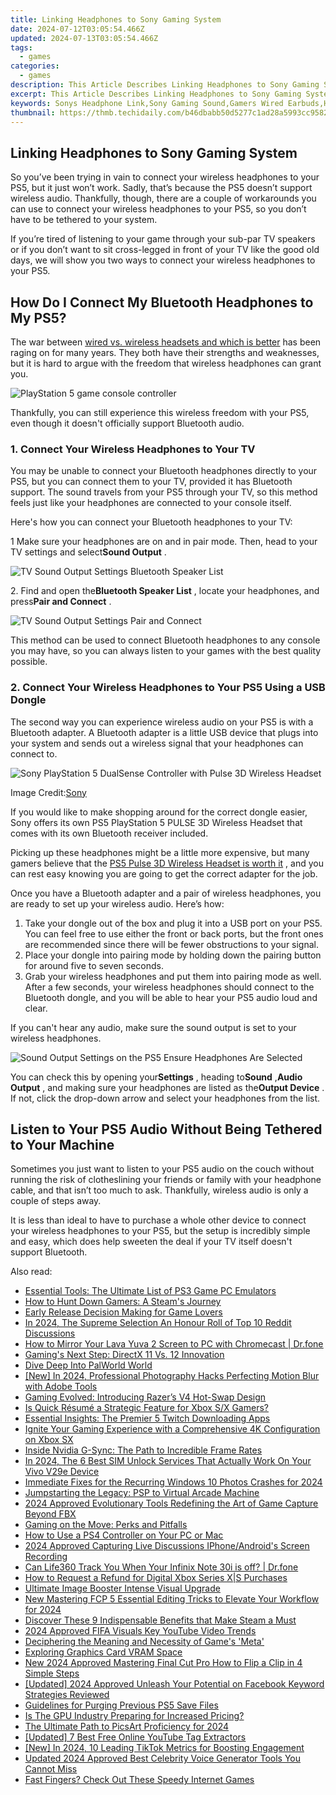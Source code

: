 ```yaml
---
title: Linking Headphones to Sony Gaming System
date: 2024-07-12T03:05:54.466Z
updated: 2024-07-13T03:05:54.466Z
tags:
  - games
categories:
  - games
description: This Article Describes Linking Headphones to Sony Gaming System
excerpt: This Article Describes Linking Headphones to Sony Gaming System
keywords: Sonys Headphone Link,Sony Gaming Sound,Gamers Wired Earbuds,HD Audio Gaming,Xperia Headphones,Sony PlayStation Audio,Connecting Headsets SONY
thumbnail: https://thmb.techidaily.com/b46dbabb50d5277c1ad28a5993cc958234753eefedba62d12174cf3ff84234d4.jpg
---
```


## Linking Headphones to Sony Gaming System

 So you’ve been trying in vain to connect your wireless headphones to your PS5, but it just won’t work. Sadly, that’s because the PS5 doesn’t support wireless audio. Thankfully, though, there are a couple of workarounds you can use to connect your wireless headphones to your PS5, so you don’t have to be tethered to your system.

 If you’re tired of listening to your game through your sub-par TV speakers or if you don’t want to sit cross-legged in front of your TV like the good old days, we will show you two ways to connect your wireless headphones to your PS5.

## How Do I Connect My Bluetooth Headphones to My PS5?

 The war between [wired vs. wireless headsets and which is better](https://www.makeuseof.com/gaming-headsets-wired-vs-wireless/) has been raging on for many years. They both have their strengths and weaknesses, but it is hard to argue with the freedom that wireless headphones can grant you.

![PlayStation 5 game console controller](https://static1.makeuseofimages.com/wordpress/wp-content/uploads/2023/05/ps5-and-jailbreak-danger.jpg)

 Thankfully, you can still experience this wireless freedom with your PS5, even though it doesn't officially support Bluetooth audio.

### 1\. Connect Your Wireless Headphones to Your TV

 You may be unable to connect your Bluetooth headphones directly to your PS5, but you can connect them to your TV, provided it has Bluetooth support. The sound travels from your PS5 through your TV, so this method feels just like your headphones are connected to your console itself.

Here's how you can connect your Bluetooth headphones to your TV:

 1 Make sure your headphones are on and in pair mode. Then, head to your TV settings and select**Sound Output** .

![TV Sound Output Settings Bluetooth Speaker List](https://static1.makeuseofimages.com/wordpress/wp-content/uploads/2023/05/tv-sound-output-settings-bluetooth-speaker-list.jpg)

 2\. Find and open the**Bluetooth Speaker List** , locate your headphones, and press**Pair and Connect** .

![TV Sound Output Settings Pair and Connect](https://static1.makeuseofimages.com/wordpress/wp-content/uploads/2023/05/tv-sound-output-settings-pair-and-connect.jpg)

 This method can be used to connect Bluetooth headphones to any console you may have, so you can always listen to your games with the best quality possible.

### 2\. Connect Your Wireless Headphones to Your PS5 Using a USB Dongle

 The second way you can experience wireless audio on your PS5 is with a Bluetooth adapter. A Bluetooth adapter is a little USB device that plugs into your system and sends out a wireless signal that your headphones can connect to.

![Sony PlayStation 5 DualSense Controller with Pulse 3D Wireless Headset](https://static1.makeuseofimages.com/wordpress/wp-content/uploads/2023/03/sony-playstation-5-dualsense-controller-with-pulse-3d-wireless-headset.jpg)

 Image Credit:[Sony](https://www.playstation.com/en-us/accessories/pulse-3d-wireless-headset/)

 If you would like to make shopping around for the correct dongle easier, Sony offers its own PS5 PlayStation 5 PULSE 3D Wireless Headset that comes with its own Bluetooth receiver included.

 Picking up these headphones might be a little more expensive, but many gamers believe that the [PS5 Pulse 3D Wireless Headset is worth it](https://www.makeuseof.com/ps5-pulse-3d-wireless-headset/) , and you can rest easy knowing you are going to get the correct adapter for the job.

 Once you have a Bluetooth adapter and a pair of wireless headphones, you are ready to set up your wireless audio. Here’s how:

1. Take your dongle out of the box and plug it into a USB port on your PS5\. You can feel free to use either the front or back ports, but the front ones are recommended since there will be fewer obstructions to your signal.
2. Place your dongle into pairing mode by holding down the pairing button for around five to seven seconds.
3. Grab your wireless headphones and put them into pairing mode as well. After a few seconds, your wireless headphones should connect to the Bluetooth dongle, and you will be able to hear your PS5 audio loud and clear.

 If you can't hear any audio, make sure the sound output is set to your wireless headphones.

![Sound Output Settings on the PS5 Ensure Headphones Are Selected](https://static1.makeuseofimages.com/wordpress/wp-content/uploads/2023/03/sound-output-settings-on-the-ps5-ensure-headphones-are-selected-2.jpg)

 You can check this by opening your**Settings** , heading to**Sound** ,**Audio Output** , and making sure your headphones are listed as the**Output Device** . If not, click the drop-down arrow and select your headphones from the list.

## Listen to Your PS5 Audio Without Being Tethered to Your Machine

 Sometimes you just want to listen to your PS5 audio on the couch without running the risk of clotheslining your friends or family with your headphone cable, and that isn’t too much to ask. Thankfully, wireless audio is only a couple of steps away.

 It is less than ideal to have to purchase a whole other device to connect your wireless headphones to your PS5, but the setup is incredibly simple and easy, which does help sweeten the deal if your TV itself doesn't support Bluetooth.


<ins class="adsbygoogle"
     style="display:block"
     data-ad-format="autorelaxed"
     data-ad-client="ca-pub-7571918770474297"
     data-ad-slot="1223367746"></ins>



<ins class="adsbygoogle"
     style="display:block"
     data-ad-client="ca-pub-7571918770474297"
     data-ad-slot="8358498916"
     data-ad-format="auto"
     data-full-width-responsive="true"></ins>



<span class="atpl-alsoreadstyle">Also read:</span>
<div><ul>
<li><a href="https://games-able.techidaily.com/essential-tools-the-ultimate-list-of-ps3-game-pc-emulators/"><u>Essential Tools: The Ultimate List of PS3 Game PC Emulators</u></a></li>
<li><a href="https://games-able.techidaily.com/how-to-hunt-down-gamers-a-steams-journey/"><u>How to Hunt Down Gamers: A Steam's Journey</u></a></li>
<li><a href="https://games-able.techidaily.com/early-release-decision-making-for-game-lovers/"><u>Early Release Decision Making for Game Lovers</u></a></li>
<li><a href="https://some-guidance.techidaily.com/in-2024-the-supreme-selection-an-honour-roll-of-top-10-reddit-discussions/"><u>In 2024, The Supreme Selection  An Honour Roll of Top 10 Reddit Discussions</u></a></li>
<li><a href="https://screen-mirror.techidaily.com/how-to-mirror-your-lava-yuva-2-screen-to-pc-with-chromecast-drfone-by-drfone-android/"><u>How to Mirror Your Lava Yuva 2 Screen to PC with Chromecast | Dr.fone</u></a></li>
<li><a href="https://games-able.techidaily.com/gamings-next-step-directx-11-vs-12-innovation/"><u>Gaming's Next Step: DirectX 11 Vs. 12 Innovation</u></a></li>
<li><a href="https://games-able.techidaily.com/dive-deep-into-palworld-world/"><u>Dive Deep Into PalWorld World</u></a></li>
<li><a href="https://fox-hovers.techidaily.com/new-in-2024-professional-photography-hacks-perfecting-motion-blur-with-adobe-tools/"><u>[New] In 2024, Professional Photography Hacks  Perfecting Motion Blur with Adobe Tools</u></a></li>
<li><a href="https://games-able.techidaily.com/gaming-evolved-introducing-razers-v4-hot-swap-design/"><u>Gaming Evolved: Introducing Razer’s V4 Hot-Swap Design</u></a></li>
<li><a href="https://games-able.techidaily.com/is-quick-resume-a-strategic-feature-for-xbox-sx-gamers/"><u>Is Quick Résumé a Strategic Feature for Xbox S/X Gamers?</u></a></li>
<li><a href="https://games-able.techidaily.com/essential-insights-the-premier-5-twitch-downloading-apps/"><u>Essential Insights: The Premier 5 Twitch Downloading Apps</u></a></li>
<li><a href="https://games-able.techidaily.com/ignite-your-gaming-experience-with-a-comprehensive-4k-configuration-on-xbox-sx/"><u>Ignite Your Gaming Experience with a Comprehensive 4K Configuration on Xbox SX</u></a></li>
<li><a href="https://games-able.techidaily.com/inside-nvidia-g-sync-the-path-to-incredible-frame-rates/"><u>Inside Nvidia G-Sync: The Path to Incredible Frame Rates</u></a></li>
<li><a href="https://sim-unlock.techidaily.com/in-2024-the-6-best-sim-unlock-services-that-actually-work-on-your-vivo-v29e-device-by-drfone-android/"><u>In 2024, The 6 Best SIM Unlock Services That Actually Work On Your Vivo V29e Device</u></a></li>
<li><a href="https://some-knowledge.techidaily.com/immediate-fixes-for-the-recurring-windows-10-photos-crashes-for-2024/"><u>Immediate Fixes for the Recurring Windows 10 Photos Crashes for 2024</u></a></li>
<li><a href="https://games-able.techidaily.com/jumpstarting-the-legacy-psp-to-virtual-arcade-machine/"><u>Jumpstarting the Legacy: PSP to Virtual Arcade Machine</u></a></li>
<li><a href="https://screen-video-capture.techidaily.com/2024-approved-evolutionary-tools-redefining-the-art-of-game-capture-beyond-fbx/"><u>2024 Approved  Evolutionary Tools Redefining the Art of Game Capture Beyond FBX</u></a></li>
<li><a href="https://games-able.techidaily.com/gaming-on-the-move-perks-and-pitfalls/"><u>Gaming on the Move: Perks and Pitfalls</u></a></li>
<li><a href="https://games-able.techidaily.com/how-to-use-a-ps4-controller-on-your-pc-or-mac/"><u>How to Use a PS4 Controller on Your PC or Mac</u></a></li>
<li><a href="https://digital-screen-recording.techidaily.com/2024-approved-capturing-live-discussions-iphoneandroids-screen-recording/"><u>2024 Approved  Capturing Live Discussions  IPhone/Android's Screen Recording</u></a></li>
<li><a href="https://fake-location.techidaily.com/can-life360-track-you-when-your-infinix-note-30i-is-off-drfone-by-drfone-virtual-android/"><u>Can Life360 Track You When Your Infinix Note 30i is off? | Dr.fone</u></a></li>
<li><a href="https://games-able.techidaily.com/how-to-request-a-refund-for-digital-xbox-series-xs-purchases/"><u>How to Request a Refund for Digital Xbox Series X|S Purchases</u></a></li>
<li><a href="https://extra-resources.techidaily.com/ultimate-image-booster-intense-visual-upgrade/"><u>Ultimate Image Booster  Intense Visual Upgrade</u></a></li>
<li><a href="https://smart-video-editing.techidaily.com/new-mastering-fcp-5-essential-editing-tricks-to-elevate-your-workflow-for-2024/"><u>New Mastering FCP 5 Essential Editing Tricks to Elevate Your Workflow for 2024</u></a></li>
<li><a href="https://games-able.techidaily.com/discover-these-9-indispensable-benefits-that-make-steam-a-must/"><u>Discover These 9 Indispensable Benefits that Make Steam a Must</u></a></li>
<li><a href="https://youtube-stream.techidaily.com/2024-approved-fifa-visuals-key-youtube-video-trends/"><u>2024 Approved  FIFA Visuals  Key YouTube Video Trends</u></a></li>
<li><a href="https://games-able.techidaily.com/deciphering-the-meaning-and-necessity-of-games-meta/"><u>Deciphering the Meaning and Necessity of Game's 'Meta'</u></a></li>
<li><a href="https://games-able.techidaily.com/exploring-graphics-card-vram-space/"><u>Exploring Graphics Card VRAM Space</u></a></li>
<li><a href="https://ai-driven-video-production.techidaily.com/new-2024-approved-mastering-final-cut-pro-how-to-flip-a-clip-in-4-simple-steps/"><u>New 2024 Approved Mastering Final Cut Pro How to Flip a Clip in 4 Simple Steps</u></a></li>
<li><a href="https://facebook-videos.techidaily.com/updated-2024-approved-unleash-your-potential-on-facebook-keyword-strategies-reviewed/"><u>[Updated] 2024 Approved  Unleash Your Potential on Facebook  Keyword Strategies Reviewed</u></a></li>
<li><a href="https://games-able.techidaily.com/guidelines-for-purging-previous-ps5-save-files/"><u>Guidelines for Purging Previous PS5 Save Files</u></a></li>
<li><a href="https://games-able.techidaily.com/is-the-gpu-industry-preparing-for-increased-pricing/"><u>Is The GPU Industry Preparing for Increased Pricing?</u></a></li>
<li><a href="https://some-tips.techidaily.com/the-ultimate-path-to-picsart-proficiency-for-2024/"><u>The Ultimate Path to PicsArt Proficiency for 2024</u></a></li>
<li><a href="https://youtube-videos.techidaily.com/updated-7-best-free-online-youtube-tag-extractors/"><u>[Updated] 7 Best Free Online YouTube Tag Extractors</u></a></li>
<li><a href="https://tiktok-video-recordings.techidaily.com/new-in-2024-10-leading-tiktok-metrics-for-boosting-engagement/"><u>[New] In 2024, 10 Leading TikTok Metrics for Boosting Engagement</u></a></li>
<li><a href="https://ai-voice-clone.techidaily.com/updated-2024-approved-best-celebrity-voice-generator-tools-you-cannot-miss/"><u>Updated 2024 Approved Best Celebrity Voice Generator Tools You Cannot Miss</u></a></li>
<li><a href="https://games-able.techidaily.com/fast-fingers-check-out-these-speedy-internet-games/"><u>Fast Fingers? Check Out These Speedy Internet Games</u></a></li>
</ul></div>
